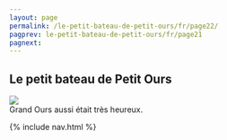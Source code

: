 ```yaml
---
layout: page
permalink: /le-petit-bateau-de-petit-ours/fr/page22/
pagprev: le-petit-bateau-de-petit-ours/fr/page21
pagnext:
---
```


## Le petit bateau de Petit Ours

<img src="{{ site.baseurl }}/img/le-petit-bateau-de-petit-ours/page11.jpg"/>

<div class="childbook-text">
Grand Ours aussi était très heureux.
</div>

{% include nav.html %}
